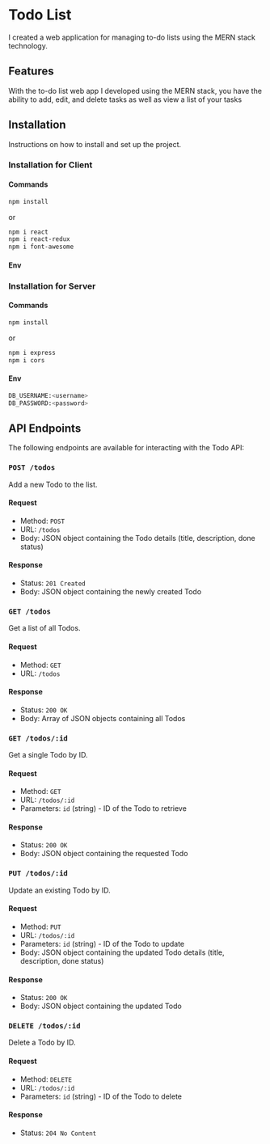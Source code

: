 # Todo List

I created a web application for managing to-do lists using the MERN stack technology.

## Features

With the to-do list web app I developed using the MERN stack, you have the ability to add, edit, and delete tasks as well as view a list of your tasks

## Installation

Instructions on how to install and set up the project.

### Installation for Client

#### Commands

```bash
npm install
```

or

```bash
npm i react
npm i react-redux
npm i font-awesome
```

#### Env

### Installation for Server

#### Commands

```bash
npm install
```

or

```bash
npm i express
npm i cors
```

#### Env

```bash
DB_USERNAME:<username>
DB_PASSWORD:<password>
```

## API Endpoints

The following endpoints are available for interacting with the Todo API:

### `POST /todos`

Add a new Todo to the list.

#### Request

- Method: `POST`
- URL: `/todos`
- Body: JSON object containing the Todo details (title, description, done status)

#### Response

- Status: `201 Created`
- Body: JSON object containing the newly created Todo

### `GET /todos`

Get a list of all Todos.

#### Request

- Method: `GET`
- URL: `/todos`

#### Response

- Status: `200 OK`
- Body: Array of JSON objects containing all Todos

### `GET /todos/:id`

Get a single Todo by ID.

#### Request

- Method: `GET`
- URL: `/todos/:id`
- Parameters: `id` (string) - ID of the Todo to retrieve

#### Response

- Status: `200 OK`
- Body: JSON object containing the requested Todo

### `PUT /todos/:id`

Update an existing Todo by ID.

#### Request

- Method: `PUT`
- URL: `/todos/:id`
- Parameters: `id` (string) - ID of the Todo to update
- Body: JSON object containing the updated Todo details (title, description, done status)

#### Response

- Status: `200 OK`
- Body: JSON object containing the updated Todo

### `DELETE /todos/:id`

Delete a Todo by ID.

#### Request

- Method: `DELETE`
- URL: `/todos/:id`
- Parameters: `id` (string) - ID of the Todo to delete

#### Response

- Status: `204 No Content`
